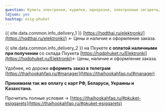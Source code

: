 ```yaml
---
question: Купить электронки, курилки, одноразки, электронные сигареты, вейпы на Пхукете
ldjson: yes
hashtag: esig-phuket
---
```


{{ site.data.common.info_delivery_1 }} [https://hqdthai.ru/elektronki/](https://hqdthai.ru/elektronki/) <- Цены и наличие и оформление заказа.

{{ site.data.common.info_delivery_2 }} на Пхукете **с оплатой наличными при получении** со склада Пхукета [https://hqdphuket.ru/Elektronki](https://hqdphuket.ru/Elektronki)<- Цены, наличие и оформление заказа.

Удобнее, но дороже **оформить заказ в телеграм** [https://thaihookahfaq.ru/#manager](https://thaihookahfaq.ru/#manager)

**Принимаем так же оплату с карт РФ, Беларуси, Украины и Казахстана.**

Прочитать полные условия -> [https://thaihookahfaq.ru/#pkuket-esiggarets](https://thaihookahfaq.ru/#pkuket-esiggarets)
